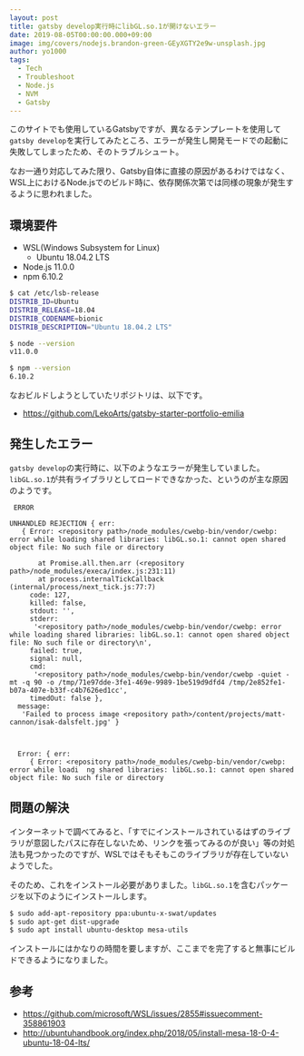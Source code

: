 ```yaml
---
layout: post
title: gatsby develop実行時にlibGL.so.1が開けないエラー
date: 2019-08-05T00:00:00.000+09:00
image: img/covers/nodejs.brandon-green-GEyXGTY2e9w-unsplash.jpg
author: yo1000
tags:
  - Tech
  - Troubleshoot
  - Node.js
  - NVM
  - Gatsby
---
```


このサイトでも使用しているGatsbyですが、異なるテンプレートを使用して`gatsby develop`を実行してみたところ、エラーが発生し開発モードでの起動に失敗してしまったため、そのトラブルシュート。

なお一通り対応してみた限り、Gatsby自体に直接の原因があるわけではなく、WSL上におけるNode.jsでのビルド時に、依存関係次第では同様の現象が発生するように思われました。


## 環境要件
- WSL(Windows Subsystem for Linux)
  - Ubuntu 18.04.2 LTS
- Node.js 11.0.0
- npm 6.10.2

```bash
$ cat /etc/lsb-release
DISTRIB_ID=Ubuntu
DISTRIB_RELEASE=18.04
DISTRIB_CODENAME=bionic
DISTRIB_DESCRIPTION="Ubuntu 18.04.2 LTS"

$ node --version
v11.0.0

$ npm --version
6.10.2
```

なおビルドしようとしていたリポジトリは、以下です。
- https://github.com/LekoArts/gatsby-starter-portfolio-emilia


## 発生したエラー
`gatsby develop`の実行時に、以下のようなエラーが発生していました。`libGL.so.1`が共有ライブラリとしてロードできなかった、というのが主な原因のようです。

```
 ERROR

UNHANDLED REJECTION { err:
   { Error: <repository path>/node_modules/cwebp-bin/vendor/cwebp: error while loading shared libraries: libGL.so.1: cannot open shared object file: No such file or directory

       at Promise.all.then.arr (<repository path>/node_modules/execa/index.js:231:11)
       at process.internalTickCallback (internal/process/next_tick.js:77:7)
     code: 127,
     killed: false,
     stdout: '',
     stderr:
      '<repository path>/node_modules/cwebp-bin/vendor/cwebp: error while loading shared libraries: libGL.so.1: cannot open shared object file: No such file or directory\n',
     failed: true,
     signal: null,
     cmd:
      '<repository path>/node_modules/cwebp-bin/vendor/cwebp -quiet -mt -q 90 -o /tmp/71e97dde-3fe1-469e-9989-1be519d9dfd4 /tmp/2e852fe1-b07a-407e-b33f-c4b7626ed1cc',
     timedOut: false },
  message:
   'Failed to process image <repository path>/content/projects/matt-cannon/isak-dalsfelt.jpg' }



  Error: { err:
     { Error: <repository path>/node_modules/cwebp-bin/vendor/cwebp: error while loadi  ng shared libraries: libGL.so.1: cannot open shared object file: No such file or directory
```

## 問題の解決
インターネットで調べてみると、「すでにインストールされているはずのライブラリが意図したパスに存在しないため、リンクを張ってみるのが良い」等の対処法も見つかったのですが、WSLではそもそもこのライブラリが存在していないようでした。

そのため、これをインストール必要がありました。`libGL.so.1`を含むパッケージを以下のようにインストールします。

```bash
$ sudo add-apt-repository ppa:ubuntu-x-swat/updates
$ sudo apt-get dist-upgrade
$ sudo apt install ubuntu-desktop mesa-utils
```

インストールにはかなりの時間を要しますが、ここまでを完了すると無事にビルドできるようになりました。


## 参考
- https://github.com/microsoft/WSL/issues/2855#issuecomment-358861903
- http://ubuntuhandbook.org/index.php/2018/05/install-mesa-18-0-4-ubuntu-18-04-lts/

